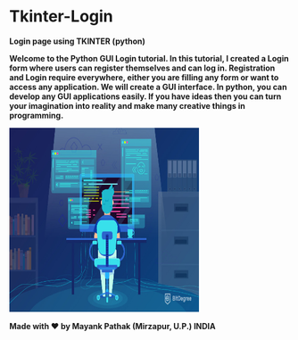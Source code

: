 # Tkinter-Login

**Login page using TKINTER (python)**

**Welcome to the Python GUI Login tutorial. In this tutorial, I created a Login form where users can register themselves and can log in. Registration and Login require everywhere, either you are filling any form or want to access any application. 
We will create a GUI interface. In python, you can develop any GUI applications easily. If you have ideas then you can turn your imagination into reality and make many creative things in programming.**

 <img height="330" width="340" src="logo.jpg">


**Made with ❤ by Mayank Pathak (Mirzapur, U.P.) INDIA**
